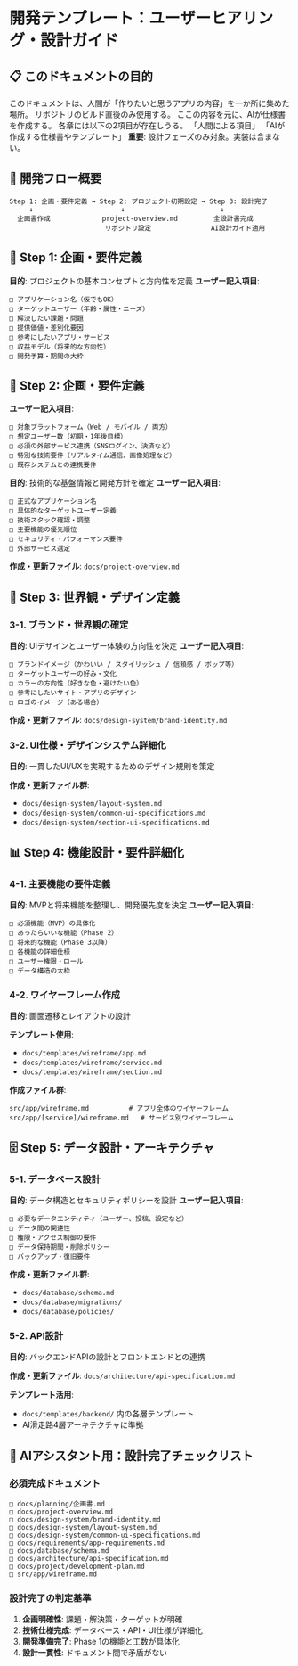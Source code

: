 # 開発テンプレート：ユーザーヒアリング・設計ガイド

## 📋 このドキュメントの目的
このドキュメントは、人間が「作りたいと思うアプリの内容」を一か所に集めた場所。
リポジトリのビルド直後のみ使用する。
ここの内容を元に、AIが仕様書を作成する。
各章には以下の2項目が存在しうる。
「人間による項目」
「AIが作成する仕様書やテンプレート」
**重要**: 設計フェーズのみ対象。実装は含まない。


## 🚀 開発フロー概要

```
Step 1: 企画・要件定義 → Step 2: プロジェクト初期設定 → Step 3: 設計完了
     ↓                      ↓                        ↓
  企画書作成             project-overview.md         全設計書完成
                        リポジトリ設定               AI設計ガイド適用
```
## 📝 Step 1: 企画・要件定義
**目的**: プロジェクトの基本コンセプトと方向性を定義
**ユーザー記入項目**:
```
□ アプリケーション名（仮でもOK）
□ ターゲットユーザー（年齢・属性・ニーズ）
□ 解決したい課題・問題
□ 提供価値・差別化要因
□ 参考にしたいアプリ・サービス
□ 収益モデル（将来的な方向性）
□ 開発予算・期間の大枠
```

## 📝 Step 2: 企画・要件定義
**ユーザー記入項目**:
```
□ 対象プラットフォーム（Web / モバイル / 両方）
□ 想定ユーザー数（初期・1年後目標）
□ 必須の外部サービス連携（SNSログイン、決済など）
□ 特別な技術要件（リアルタイム通信、画像処理など）
□ 既存システムとの連携要件
```

**目的**: 技術的な基盤情報と開発方針を確定
**ユーザー記入項目**:
```
□ 正式なアプリケーション名
□ 具体的なターゲットユーザー定義
□ 技術スタック確認・調整
□ 主要機能の優先順位
□ セキュリティ・パフォーマンス要件
□ 外部サービス選定
```
**作成・更新ファイル**: `docs/project-overview.md`

## 🎨 Step 3: 世界観・デザイン定義

### 3-1. ブランド・世界観の確定
**目的**: UIデザインとユーザー体験の方向性を決定
**ユーザー記入項目**:
```
□ ブランドイメージ（かわいい / スタイリッシュ / 信頼感 / ポップ等）
□ ターゲットユーザーの好み・文化
□ カラーの方向性（好きな色・避けたい色）
□ 参考にしたいサイト・アプリのデザイン
□ ロゴのイメージ（ある場合）
```
**作成・更新ファイル**: `docs/design-system/brand-identity.md`

### 3-2. UI仕様・デザインシステム詳細化
**目的**: 一貫したUI/UXを実現するためのデザイン規則を策定

**作成・更新ファイル群**:
- `docs/design-system/layout-system.md`
- `docs/design-system/common-ui-specifications.md`
- `docs/design-system/section-ui-specifications.md`

## 📊 Step 4: 機能設計・要件詳細化
### 4-1. 主要機能の要件定義
**目的**: MVPと将来機能を整理し、開発優先度を決定
**ユーザー記入項目**:
```
□ 必須機能（MVP）の具体化
□ あったらいいな機能（Phase 2）
□ 将来的な機能（Phase 3以降）
□ 各機能の詳細仕様
□ ユーザー権限・ロール
□ データ構造の大枠
```

### 4-2. ワイヤーフレーム作成
**目的**: 画面遷移とレイアウトの設計

**テンプレート使用**:
- `docs/templates/wireframe/app.md`
- `docs/templates/wireframe/service.md`
- `docs/templates/wireframe/section.md`

**作成ファイル群**:
```
src/app/wireframe.md          # アプリ全体のワイヤーフレーム
src/app/[service]/wireframe.md   # サービス別ワイヤーフレーム
```

## 🗄️ Step 5: データ設計・アーキテクチャ

### 5-1. データベース設計
**目的**: データ構造とセキュリティポリシーを設計
**ユーザー記入項目**:
```
□ 必要なデータエンティティ（ユーザー、投稿、設定など）
□ データ間の関連性
□ 権限・アクセス制御の要件
□ データ保持期間・削除ポリシー
□ バックアップ・復旧要件
```

**作成・更新ファイル群**:
- `docs/database/schema.md`
- `docs/database/migrations/`
- `docs/database/policies/`

### 5-2. API設計
**目的**: バックエンドAPIの設計とフロントエンドとの連携

**作成・更新ファイル**: `docs/architecture/api-specification.md`

**テンプレート活用**:
- `docs/templates/backend/` 内の各層テンプレート
- AI滑走路4層アーキテクチャに準拠

## 🤖 AIアシスタント用：設計完了チェックリスト

### 必須完成ドキュメント
```
□ docs/planning/企画書.md
□ docs/project-overview.md
□ docs/design-system/brand-identity.md
□ docs/design-system/layout-system.md
□ docs/design-system/common-ui-specifications.md
□ docs/requirements/app-requirements.md
□ docs/database/schema.md
□ docs/architecture/api-specification.md
□ docs/project/development-plan.md
□ src/app/wireframe.md
```

### 設計完了の判定基準
1. **企画明確性**: 課題・解決策・ターゲットが明確
2. **技術仕様完成**: データベース・API・UI仕様が詳細化
3. **開発準備完了**: Phase 1の機能と工数が具体化
4. **設計一貫性**: ドキュメント間で矛盾がない